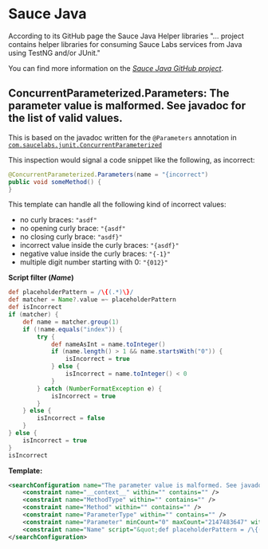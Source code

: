# Sauce Java

According to its GitHub page the Sauce Java Helper libraries
"... project contains helper libraries for consuming Sauce Labs services from Java using TestNG and/or JUnit."

You can find more information on the *[Sauce Java GitHub project](https://github.com/saucelabs/sauce-java)*.

## ConcurrentParameterized.Parameters: The parameter value is malformed. See javadoc for the list of valid values.

This is based on the javadoc written for the `@Parameters` annotation in [`com.saucelabs.junit.ConcurrentParameterized`](https://github.com/saucelabs/sauce-java/blob/master/junit/src/main/java/com/saucelabs/junit/ConcurrentParameterized.java)

This inspection would signal a code snippet like the following, as incorrect:

```java
@ConcurrentParameterized.Parameters(name = "{incorrect")
public void someMethod() {
}
```

This template can handle all the following kind of incorrect values:
- no curly braces: `"asdf"`
- no opening curly brace: `"{asdf"`
- no closing curly brace: `"asdf}"`
- incorrect value inside the curly braces: `"{asdf}"`
- negative value inside the curly braces: `"{-1}"`
- multiple digit number starting with 0: `"{012}"`

**Script filter ($Name$)**

```groovy
def placeholderPattern = /\{(.*)\}/
def matcher = Name?.value =~ placeholderPattern
def isIncorrect
if (matcher) {
    def name = matcher.group(1)
    if (!name.equals("index")) {
    	try {
    		def nameAsInt = name.toInteger()
    		if (name.length() > 1 && name.startsWith("0")) {
    			isIncorrect = true
    		} else {
    			isIncorrect = name.toInteger() < 0
    		}
    	} catch (NumberFormatException e) {
    		isIncorrect = true
    	}
    } else {
    	isIncorrect = false
    }
} else {
	isIncorrect = true
}
isIncorrect
```

**Template:**

```xml
<searchConfiguration name="The parameter value is malformed. See javadoc for the list of valid values." text="@com.saucelabs.junit.ConcurrentParameterized.Parameters(name = &quot;$Name$&quot;)&#10;$MethodType$ $Method$($ParameterType$ $Parameter$);" recursive="true" caseInsensitive="true" type="JAVA" pattern_context="member">
    <constraint name="__context__" within="" contains="" />
    <constraint name="MethodType" within="" contains="" />
    <constraint name="Method" within="" contains="" />
    <constraint name="ParameterType" within="" contains="" />
    <constraint name="Parameter" minCount="0" maxCount="2147483647" within="" contains="" />
    <constraint name="Name" script="&quot;def placeholderPattern = /\{(.*)\}/&#10;def matcher = Name?.value =~ placeholderPattern&#10;def isIncorrect&#10;if (matcher) {&#10;    def name = matcher.group(1)&#10;    if (!name.equals(&quot;index&quot;)) {&#10;    &#9;try {&#10;    &#9;&#9;def nameAsInt = name.toInteger()&#10;    &#9;&#9;if (name.length() &gt; 1 &amp;&amp; name.startsWith(&quot;0&quot;)) {&#10;    &#9;&#9;&#9;isIncorrect = true&#10;    &#9;&#9;} else {&#10;    &#9;&#9;&#9;isIncorrect = name.toInteger() &lt; 0&#10;    &#9;&#9;}&#10;    &#9;} catch (NumberFormatException e) {&#10;    &#9;&#9;isIncorrect = true&#10;    &#9;}&#10;    } else {&#10;    &#9;isIncorrect = false&#10;    }&#10;} else {&#10;&#9;isIncorrect = true&#10;}&#10;isIncorrect&quot;" target="true" within="" contains="" />
</searchConfiguration>
```
